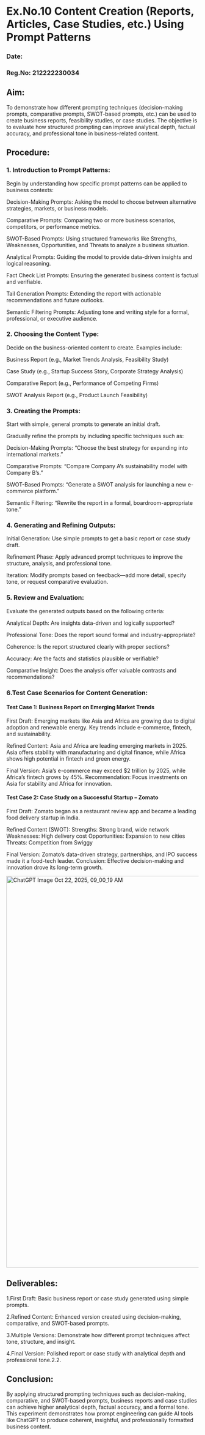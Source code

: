 # Ex.No.10 Content Creation (Reports, Articles, Case Studies, etc.) Using Prompt Patterns

### Date:
### Reg.No: 212222230034

## Aim:
To demonstrate how different prompting techniques (decision-making prompts, comparative prompts, SWOT-based prompts, etc.) can be used to create business reports, feasibility studies, or case studies. The objective is to evaluate how structured prompting can improve analytical depth, factual accuracy, and professional tone in business-related content.

## Procedure:
### 1. Introduction to Prompt Patterns:

Begin by understanding how specific prompt patterns can be applied to business contexts:

Decision-Making Prompts: Asking the model to choose between alternative strategies, markets, or business models.

Comparative Prompts: Comparing two or more business scenarios, competitors, or performance metrics.

SWOT-Based Prompts: Using structured frameworks like Strengths, Weaknesses, Opportunities, and Threats to analyze a business situation.

Analytical Prompts: Guiding the model to provide data-driven insights and logical reasoning.

Fact Check List Prompts: Ensuring the generated business content is factual and verifiable.

Tail Generation Prompts: Extending the report with actionable recommendations and future outlooks.

Semantic Filtering Prompts: Adjusting tone and writing style for a formal, professional, or executive audience.

### 2. Choosing the Content Type:

Decide on the business-oriented content to create. Examples include:

Business Report (e.g., Market Trends Analysis, Feasibility Study)

Case Study (e.g., Startup Success Story, Corporate Strategy Analysis)

Comparative Report (e.g., Performance of Competing Firms)

SWOT Analysis Report (e.g., Product Launch Feasibility)

### 3. Creating the Prompts:

Start with simple, general prompts to generate an initial draft.

Gradually refine the prompts by including specific techniques such as:

Decision-Making Prompts: “Choose the best strategy for expanding into international markets.”

Comparative Prompts: “Compare Company A’s sustainability model with Company B’s.”

SWOT-Based Prompts: “Generate a SWOT analysis for launching a new e-commerce platform.”

Semantic Filtering: “Rewrite the report in a formal, boardroom-appropriate tone.”

### 4. Generating and Refining Outputs:

Initial Generation: Use simple prompts to get a basic report or case study draft.

Refinement Phase: Apply advanced prompt techniques to improve the structure, analysis, and professional tone.

Iteration: Modify prompts based on feedback—add more detail, specify tone, or request comparative evaluation.

### 5. Review and Evaluation:

Evaluate the generated outputs based on the following criteria:

Analytical Depth: Are insights data-driven and logically supported?

Professional Tone: Does the report sound formal and industry-appropriate?

Coherence: Is the report structured clearly with proper sections?

Accuracy: Are the facts and statistics plausible or verifiable?

Comparative Insight: Does the analysis offer valuable contrasts and recommendations?

### 6.Test Case Scenarios for Content Generation: 

#### Test Case 1: Business Report on Emerging Market Trends

First Draft:
Emerging markets like Asia and Africa are growing due to digital adoption and renewable energy. Key trends include e-commerce, fintech, and sustainability.

Refined Content:
Asia and Africa are leading emerging markets in 2025. Asia offers stability with manufacturing and digital finance, while Africa shows high potential in fintech and green energy.

Final Version:
Asia’s e-commerce may exceed $2 trillion by 2025, while Africa’s fintech grows by 45%.
Recommendation: Focus investments on Asia for stability and Africa for innovation.

#### Test Case 2: Case Study on a Successful Startup – Zomato

First Draft:
Zomato began as a restaurant review app and became a leading food delivery startup in India.

Refined Content (SWOT):
Strengths: Strong brand, wide network
Weaknesses: High delivery cost
Opportunities: Expansion to new cities
Threats: Competition from Swiggy

Final Version:
Zomato’s data-driven strategy, partnerships, and IPO success made it a food-tech leader.
Conclusion: Effective decision-making and innovation drove its long-term growth.

<img width="1536" height="1024" alt="ChatGPT Image Oct 22, 2025, 09_00_19 AM" src="https://github.com/user-attachments/assets/8ac96d79-8e3f-457d-9f2f-af1cbd7ce9a0" />


## Deliverables:
1.First Draft: Basic business report or case study generated using simple prompts.

2.Refined Content: Enhanced version created using decision-making, comparative, and SWOT-based prompts.

3.Multiple Versions: Demonstrate how different prompt techniques affect tone, structure, and insight.

4.Final Version: Polished report or case study with analytical depth and professional tone.2.2.

## Conclusion:
By applying structured prompting techniques such as decision-making, comparative, and SWOT-based prompts, business reports and case studies can achieve higher analytical depth, factual accuracy, and a formal tone. This experiment demonstrates how prompt engineering can guide AI tools like ChatGPT to produce coherent, insightful, and professionally formatted business content.
